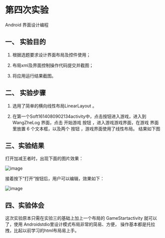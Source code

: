 # 第四次实验
 
 Android 界面设计编程
 
## 一、 实验目的

   1. 根据选题要求设计界面布局及控件使用；
   
   2. 布局xml及界面控制操作代码提交并截图；
   
   3. 将应用运行结果截图。
 
## 二、 实验步骤
 
  1. 选用了简单的横向线性布局LinearLayout 。
  
  2. 在第一个Soft1614080902134activity中，点击按钮进入游戏，进入到 WangZheLog 界面，点击 开始游戏 按钮 ，进入游戏游戏界面，在游戏
  界面里放置 6 个文本框，以及两个 按钮 ，游戏界面使用了线性布局。
  结果如下图
 
## 三、实验结果

 打开加减王者时，出现下面的图片效果： 
 
  ![image](https://github.com/lgc1999/android-labs-2018/blob/master/soft1614080902134/%E5%AE%9E%E9%AA%8C%E5%9B%9B1.png)
 
 接着按下“打开”按钮后，用户可以编辑，效果如下：  
 
 ![image](https://github.com/lgc1999/android-labs-2018/blob/master/soft1614080902134/%E5%AE%9E%E9%AA%8C%E5%9B%9B.png)
 
## 四、实验体会
 
 这次实验原本只需在实验三的基础上加上一个布局的 GameStartactivity 就可以了，使用 Androidstdio里设计模式布局非常的简易、方便，
 操作基本都是托拉拽，比起以前学习的html布局易上手。
